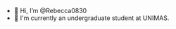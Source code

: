 - 👋 Hi, I’m @Rebecca0830
- 🌱 I'm currently an undergraduate student at UNIMAS.


<!---
Rebecca0830/Rebecca0830 is a ✨ special ✨ repository because its `README.md` (this file) appears on your GitHub profile.
You can click the Preview link to take a look at your changes.
--->
